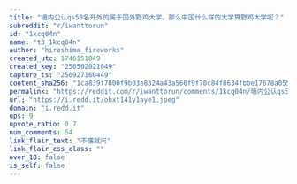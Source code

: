 ```yaml
---
title: "墙内公认qs50名开外的属于国外野鸡大学，那么中国什么样的大学算野鸡大学呢？"
subreddit: "r/iwanttorun"
id: "1kcq04n"
name: "t3_1kcq04n"
author: "hiroshima_fireworks"
created_utc: 1746151849
created_key: "250502021049"
capture_ts: "250927160449"
content_sha256: "1ca839f7800f9b03e8324a43a560f9f70c84f8634fbbe17678a0556db5022ae9"
permalink: "https://reddit.com/r/iwanttorun/comments/1kcq04n/墙内公认qs50名开外的属于国外野鸡大学那么中国什么样的大学算野鸡大学呢/"
url: "https://i.redd.it/obxt141y1aye1.jpeg"
domain: "i.redd.it"
ups: 9
upvote_ratio: 0.7
num_comments: 54
link_flair_text: "不懂就问"
link_flair_css_class: ""
over_18: false
is_self: false
---
```


